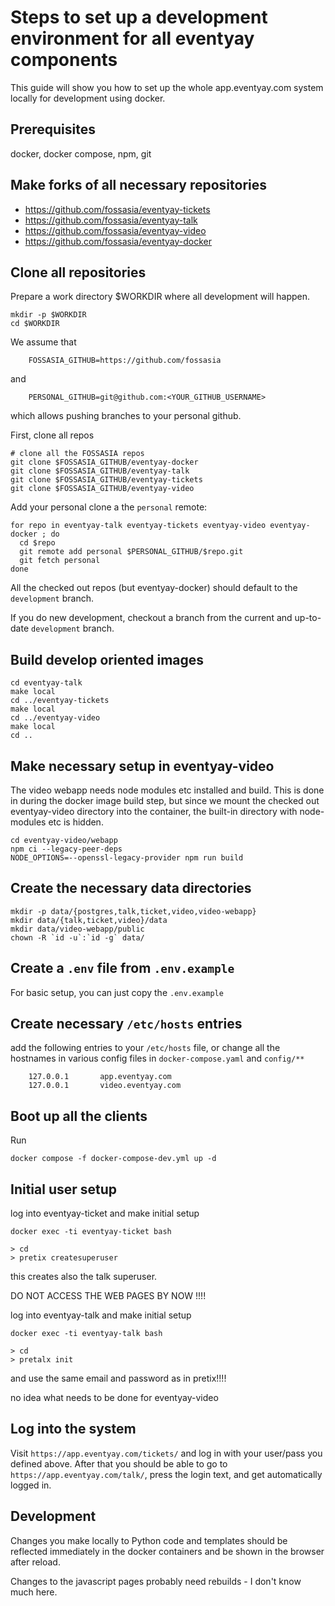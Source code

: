 Steps to set up a development environment for all eventyay components
======================================================================

This guide will show you how to set up the whole app.eventyay.com system
locally for development using docker.

Prerequisites
-------------
docker, docker compose, npm, git

Make forks of all necessary repositories
----------------------------------------

* https://github.com/fossasia/eventyay-tickets
* https://github.com/fossasia/eventyay-talk
* https://github.com/fossasia/eventyay-video
* https://github.com/fossasia/eventyay-docker


Clone all repositories
----------------------

Prepare a work directory $WORKDIR where all development will happen.
```
mkdir -p $WORKDIR
cd $WORKDIR
```

We assume that
```
	FOSSASIA_GITHUB=https://github.com/fossasia
```
and
```
	PERSONAL_GITHUB=git@github.com:<YOUR_GITHUB_USERNAME>
```
which allows pushing branches to your personal github.

First, clone all repos
```
# clone all the FOSSASIA repos
git clone $FOSSASIA_GITHUB/eventyay-docker
git clone $FOSSASIA_GITHUB/eventyay-talk
git clone $FOSSASIA_GITHUB/eventyay-tickets
git clone $FOSSASIA_GITHUB/eventyay-video
```

Add your personal clone a the `personal` remote:

```
for repo in eventyay-talk eventyay-tickets eventyay-video eventyay-docker ; do
  cd $repo
  git remote add personal $PERSONAL_GITHUB/$repo.git
  git fetch personal
done
```

All the checked out repos (but eventyay-docker)  should default
to the `development` branch.

If you do new development, checkout a branch from the current 
and up-to-date `development` branch.


Build develop oriented images
-----------------------------

```
cd eventyay-talk
make local
cd ../eventyay-tickets
make local
cd ../eventyay-video
make local
cd ..
```

Make necessary setup in eventyay-video
--------------------------------------

The video webapp needs node modules etc installed and build.
This is done in during the docker image build step, but since
we mount the checked out eventyay-video directory into the
container, the built-in directory with node-modules etc is hidden.
```
cd eventyay-video/webapp
npm ci --legacy-peer-deps
NODE_OPTIONS=--openssl-legacy-provider npm run build
```

Create the necessary data directories
-------------------------------------
```
mkdir -p data/{postgres,talk,ticket,video,video-webapp}
mkdir data/{talk,ticket,video}/data
mkdir data/video-webapp/public
chown -R `id -u`:`id -g` data/
```

Create a `.env` file from `.env.example`
----------------------------------------
For basic setup, you can just copy the `.env.example`

Create necessary `/etc/hosts` entries
-------------------------------------
add the following entries to your `/etc/hosts` file, or
change all the hostnames in various config files in `docker-compose.yaml`
and `config/**`
```
	127.0.0.1       app.eventyay.com
	127.0.0.1       video.eventyay.com
```

Boot up all the clients
-----------------------
Run
```
docker compose -f docker-compose-dev.yml up -d
```

Initial user setup
------------------
log into eventyay-ticket and make initial setup
```
docker exec -ti eventyay-ticket bash

> cd
> pretix createsuperuser
```

this creates also the talk superuser.

DO NOT ACCESS THE WEB PAGES BY NOW !!!!

log into eventyay-talk and make initial setup
```
docker exec -ti eventyay-talk bash

> cd
> pretalx init
```

and use the same email and password as in pretix!!!!

no idea what needs to be done for eventyay-video

Log into the system
-------------------
Visit `https://app.eventyay.com/tickets/` and log in with your user/pass you
defined above.
After that you should be able to go to `https://app.eventyay.com/talk/`, press
the login text, and get automatically logged in.

Development
-----------
Changes you make locally to Python code and templates should be reflected
immediately in the docker containers and be shown in the browser after reload.

Changes to the javascript pages probably need rebuilds - I don't know much here.


